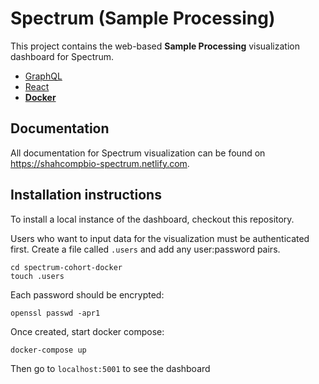 # Spectrum (Sample Processing)

This project contains the web-based **Sample Processing** visualization dashboard for Spectrum.

- [GraphQL](https://github.com/shahcompbio/sylph-graphql)
- [React](https://github.com/shahcompbio/sylph-react)
- [**Docker**](https://github.com/shahcompbio/sylph-docker)

## Documentation

All documentation for Spectrum visualization can be found on https://shahcompbio-spectrum.netlify.com.

## Installation instructions

To install a local instance of the dashboard, checkout this repository. 

Users who want to input data for the visualization must be authenticated first. Create a file called `.users` and add any user:password pairs.

```
cd spectrum-cohort-docker
touch .users
```

Each password should be encrypted:

```
openssl passwd -apr1
```

Once created, start docker compose:

```
docker-compose up
```

Then go to `localhost:5001` to see the dashboard
